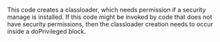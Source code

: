 This code creates a classloader, which needs permission if a security manage is installed. If this code might be invoked by code that does not have security permissions, then the classloader creation needs to occur inside a doPrivileged block.